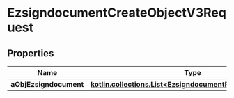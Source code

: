 
# EzsigndocumentCreateObjectV3Request

## Properties
| Name | Type | Description | Notes |
| ------------ | ------------- | ------------- | ------------- |
| **aObjEzsigndocument** | [**kotlin.collections.List&lt;EzsigndocumentRequestCompound&gt;**](EzsigndocumentRequest.md) |  |  |



